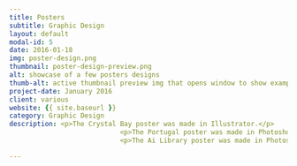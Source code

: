 ```yaml
---
title: Posters
subtitle: Graphic Design
layout: default
modal-id: 5
date: 2016-01-18
img: poster-design.png
thumbnail: poster-design-preview.png
alt: showcase of a few posters designs
thumb-alt: active thumbnail preview img that opens window to show examples of poster design
project-date: January 2016
client: various
website: {{ site.baseurl }}
category: Graphic Design
description: <p>The Crystal Bay poster was made in Illustrator.</p>
                            <p>The Portugal poster was made in Photoshop.</p>
                            <p>The Ai Library poster was made in Photoshop with pencil drawings.</p>

---
```

